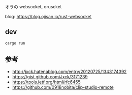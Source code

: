 オラの websocket, oruscket

blog: https://blog.ojisan.io/rust-websocket

## dev

```
cargo run
```

## 参考

- http://jxck.hatenablog.com/entry/20120725/1343174392
- https://gist.github.com/Jxck/3171239
- https://tools.ietf.org/html/rfc6455
- https://github.com/0918nobita/clip-studio-remote
